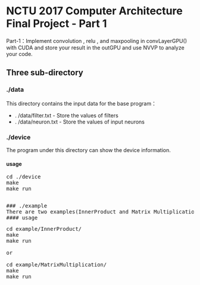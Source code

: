 # NCTU 2017 Computer Architecture Final Project - Part 1

Part-1：Implement convolution , relu , and maxpooling in convLayerGPU() with CUDA and store your result in the outGPU and use NVVP to analyze your code.

## Three sub-directory

### ./data
This directory contains the input data for the base program：
* . /data/filter.txt - Store the values of filters
* . /data/neuron.txt - Store the values of input neurons

### ./device
The program under this directory can show the device information.
#### usage
<pre>
cd ./device
make
make run
<pre />

### ./example
There are two examples(InnerProduct and Matrix Multiplication) under this directory.
#### usage
<pre>
cd example/InnerProduct/
make
make run

or

cd example/MatrixMultiplication/
make
make run
<pre />


